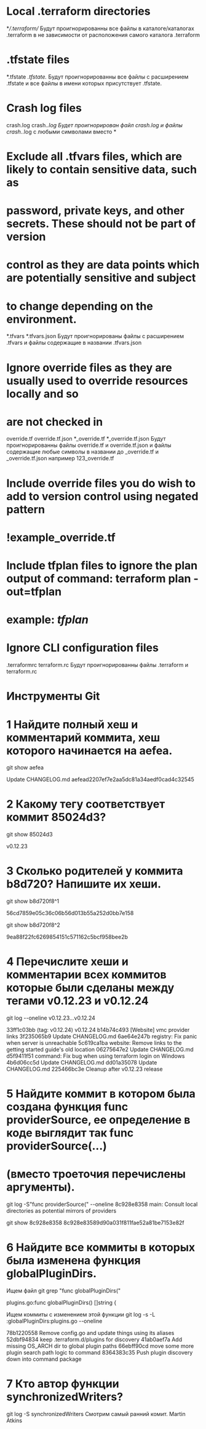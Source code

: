 # Local .terraform directories
**/.terraform/*
Будут проигнорированны все файлы в каталоге/каталогах .terraform 
в не зависимости от расположения самого каталога .terraform

# .tfstate files
*.tfstate
*.tfstate.*
Будут проигнорированны все файлы с расширением .tfstate и все файлы в имени которых присутствует .tfstate.

# Crash log files
crash.log
crash.*.log
Будет проигнорирован файл crash.log  и файлы crash.*.log с любыми символами вместо *

# Exclude all .tfvars files, which are likely to contain sensitive data, such as
# password, private keys, and other secrets. These should not be part of version 
# control as they are data points which are potentially sensitive and subject 
# to change depending on the environment.
*.tfvars
*.tfvars.json
Будут проигнорированы  файлы с расширением .tfvars и файлы содержащие в названии .tfvars.json

# Ignore override files as they are usually used to override resources locally and so
# are not checked in
override.tf
override.tf.json
*_override.tf
*_override.tf.json
Будут проигнорированны файлы override.tf и override.tf.json
и файлы содержащие любые символы в названии до  _override.tf и _override.tf.json
например 123_override.tf



# Include override files you do wish to add to version control using negated pattern
# !example_override.tf

# Include tfplan files to ignore the plan output of command: terraform plan -out=tfplan
# example: *tfplan*

# Ignore CLI configuration files
.terraformrc
terraform.rc
Будут проигнорированны файлы .terraform и terraform.rc 






# Инструменты Git  


# 1 Найдите полный хеш и комментарий коммита, хеш которого начинается на aefea.  

git show aefea

Update CHANGELOG.md
aefead2207ef7e2aa5dc81a34aedf0cad4c32545


# 2 Какому тегу соответствует коммит 85024d3?  

git show 85024d3

v0.12.23

# 3 Сколько родителей у коммита b8d720? Напишите их хеши.  

git show b8d720f8^1

56cd7859e05c36c06b56d013b55a252d0bb7e158

git show b8d720f8^2

9ea88f22fc6269854151c571162c5bcf958bee2b

# 4 Перечислите хеши и комментарии всех коммитов которые были сделаны между тегами v0.12.23 и v0.12.24  

git log --oneline v0.12.23...v0.12.24

33ff1c03bb (tag: v0.12.24) v0.12.24
b14b74c493 [Website] vmc provider links
3f235065b9 Update CHANGELOG.md
6ae64e247b registry: Fix panic when server is unreachable
5c619ca1ba website: Remove links to the getting started guide's old location
06275647e2 Update CHANGELOG.md
d5f9411f51 command: Fix bug when using terraform login on Windows
4b6d06cc5d Update CHANGELOG.md
dd01a35078 Update CHANGELOG.md
225466bc3e Cleanup after v0.12.23 release

# 5 Найдите коммит в котором была создана функция func providerSource, ее определение в коде выглядит так func providerSource(...)  
# (вместо троеточия перечислены аргументы).  

git log -S"func providerSource(" --oneline
8c928e8358 main: Consult local directories as potential mirrors of providers

git show 8c928e8358
8c928e83589d90a031f811fae52a81be7153e82f

# 6 Найдите все коммиты в которых была изменена функция globalPluginDirs.  

Ищем файл 
git grep "func globalPluginDirs("

plugins.go:func globalPluginDirs() []string {


Ищем коммиты с изменением этой функции
git log -s -L :globalPluginDirs:plugins.go --oneline

78b1220558 Remove config.go and update things using its aliases
52dbf94834 keep .terraform.d/plugins for discovery
41ab0aef7a Add missing OS_ARCH dir to global plugin paths
66ebff90cd move some more plugin search path logic to command
8364383c35 Push plugin discovery down into command package


# 7 Кто автор функции synchronizedWriters?

git log -S synchronizedWriters Смотрим самый ранний комит.
Martin Atkins






